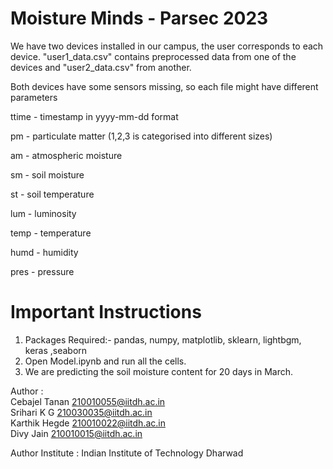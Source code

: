 # Moisture Minds - Parsec 2023
We have two devices installed in our campus, the user corresponds to each device. "user1_data.csv" contains preprocessed data from one of the devices and "user2_data.csv" from another.

Both devices have some sensors missing, so each file might have different parameters

ttime - timestamp in yyyy-mm-dd format

pm - particulate matter (1,2,3 is categorised into different sizes)

am - atmospheric moisture

sm - soil moisture

st - soil temperature

lum - luminosity

temp - temperature

humd - humidity

pres - pressure

# Important Instructions
1) Packages Required:-
    pandas, numpy, matplotlib, sklearn, lightbgm, keras ,seaborn
2) Open Model.ipynb and run all the cells.
4) We are predicting the soil moisture content for 20 days in March.


Author : <br />
Cebajel Tanan    210010055@iitdh.ac.in <br />
Srihari K G      210030035@iitdh.ac.in <br />
Karthik Hegde    210010022@iitdh.ac.in <br />
Divy Jain        210010015@iitdh.ac.in <br />

Author Institute :
Indian Institute of Technology Dharwad
